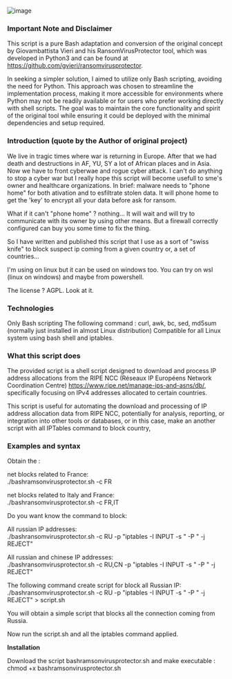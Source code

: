 ![image](https://github.com/MarcoMarcoaldi/bashransomvirusprotector/assets/113010551/358e5b8d-df4b-4088-8431-d7f674ce02eb)


### Important Note and Disclaimer

This script is a pure Bash adaptation and conversion of the original concept by Giovambattista Vieri and his RansomVirusProtector tool, which was developed in Python3 and can be found at https://github.com/gvieri/ransomvirusprotector.

In seeking a simpler solution, I aimed to utilize only Bash scripting, avoiding the need for Python. This approach was chosen to streamline the implementation process, making it more accessible for environments where Python may not be readily available or for users who prefer working directly with shell scripts. The goal was to maintain the core functionality and spirit of the original tool while ensuring it could be deployed with the minimal dependencies and setup required.

### Introduction (quote by the Author of original project)
We live in tragic times where war is returning in Europe. After that we had death and destructions in AF, YU, SY a lot of African places and in Asia. Now we have to front cyberwae and rogue cyber attack. I can't do anything to stop a cyber war but I really hope this script will become usefull to sme's owner and healthcare organizations. In brief: malware needs to "phone home" for both ativation and to esfiltrate stolen data. It will phone home to get the 'key' to encrypt all your data before ask for ransom.

What if it can't "phone home" ? nothing... It will wait and will try to communicate with its owner by using other means. But a firewall correctly configured can buy you some time to fix the thing.

So I have written and published this script that I use as a sort of "swiss knife" to block suspect ip coming from a given country or, a set of countries...

I'm using on linux but it can be used on windows too. You can try on wsl (linux on windows) and maybe from powershell.

The license ? AGPL. Look at it.

### Technologies
Only Bash scripting
The following command : curl, awk, bc, sed, md5sum (normally just installed in almost Linux distribution)
Compatible for all Linux system using bash shell and iptables.

### What this script does
The provided script is a shell script designed to download and process IP address allocations from the RIPE NCC (Réseaux IP Européens Network Coordination Centre) https://www.ripe.net/manage-ips-and-asns/db/, specifically focusing on IPv4 addresses allocated to certain countries. 

This script is useful for automating the download and processing of IP address allocation data from RIPE NCC, potentially for analysis, reporting, or integration into other tools or databases, or in this case, make an another script with all IPTables command to block country,

### Examples and syntax
Obtain the :

net blocks related to France:  
./bashramsonvirusprotector.sh -c FR

net blocks related to Italy and France:  
./bashransomvirusprotector.sh -c FR,IT

Do you want know the command to block:

All russian IP addresses:  
./bashransomvirusprotector.sh -c RU -p "iptables -I INPUT -s " -P " -j REJECT"

All russian and chinese IP addresses:  
./bashransomvirusprotector.sh -c RU,CN -p "iptables -I INPUT -s " -P " -j REJECT"

The following command create script for block all Russian IP:  
./bashransomvirusprotector.sh -c RU -p "iptables -I INPUT -s " -P " -j REJECT" > script.sh

You will obtain a simple script that blocks all the connection coming from Russia.

Now run the script.sh and all the iptables command applied.

**Installation**

Download the script bashramsonvirusprotector.sh and make executable : chmod +x bashramsonvirusprotector.sh
